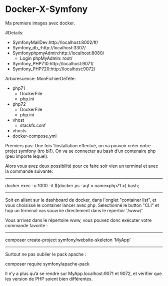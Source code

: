 # Docker-X-Symfony

Ma premiere images avec docker.

#Details:
- SymfonyMailDev:http://localhost:8002/#/
- Symfony_db_:http://localhost:3307/
- SymfonyphpmyAdmin:http://localhost:8080/
  - Login phpMyAdmin: root/
- Symfony_PHP710:http://localhost:9071/
- Symfony_PHP720:http://localhost:9072/



Arborescence:
MonFichierDeTête:
- php71
  - DockerFile
  - php.ini
- php72
  - DockerFile
  - php.ini
- vhost
  - stackfs.conf
- vhosts
- docker-compose.yml


Premiers pas:
Une fois 'linstallation effectué, on va pouvoir créer notre projet symfony (tro bi1).
On va se connecter au bash d’un contenaire php (peu importe lequel).

Alors vous avez deux possibilité pour ce faire soir vien un terminal et avec la commande suivante:

***
docker exec -u 1000 -it $(docker ps -aqf « name=php71 ») bash;
***

Soit en allant sur le dashboard de docker, dans l'onglet "container list", et vous choisissé le container lancer avec php.
Selectionné le button "CLI" et hop un terminal vas souvrire directement dans le repertoir '/www/'

Vous arrivez dans le répertoire www, vous pouvez donc exécuter votre commande favorite :

***
composer create-project symfony/website-skeleton 'MyApp'
***

Surtout ne pas oublier le pack apache :

composer require symfony/apache-pack

Il n’y a plus qu’à se rendre sur MyApp.localhost:9071 et 9072, et vérifier que les version de PHP soient bien différentes.
